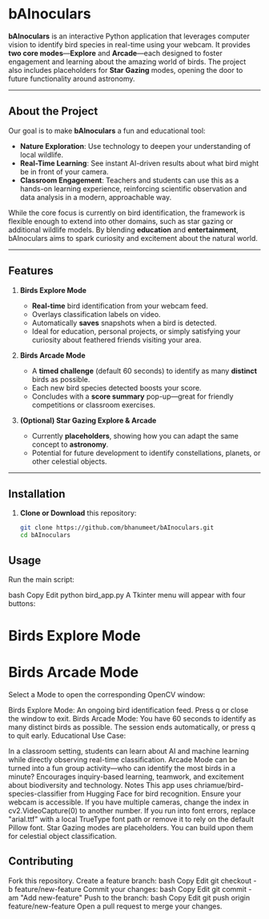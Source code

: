 # bAInoculars

**bAInoculars** is an interactive Python application that leverages computer vision to identify bird species in real-time using your webcam. It provides **two core modes**—**Explore** and **Arcade**—each designed to foster engagement and learning about the amazing world of birds. The project also includes placeholders for **Star Gazing** modes, opening the door to future functionality around astronomy.

---

## About the Project

Our goal is to make **bAInoculars** a fun and educational tool:
- **Nature Exploration**: Use technology to deepen your understanding of local wildlife.
- **Real-Time Learning**: See instant AI-driven results about what bird might be in front of your camera.
- **Classroom Engagement**: Teachers and students can use this as a hands-on learning experience, reinforcing scientific observation and data analysis in a modern, approachable way.

While the core focus is currently on bird identification, the framework is flexible enough to extend into other domains, such as star gazing or additional wildlife models. By blending **education** and **entertainment**, bAInoculars aims to spark curiosity and excitement about the natural world.

---

## Features

1. **Birds Explore Mode**  
   - **Real-time** bird identification from your webcam feed.  
   - Overlays classification labels on video.  
   - Automatically **saves** snapshots when a bird is detected.  
   - Ideal for education, personal projects, or simply satisfying your curiosity about feathered friends visiting your area.

2. **Birds Arcade Mode**  
   - A **timed challenge** (default 60 seconds) to identify as many **distinct** birds as possible.  
   - Each new bird species detected boosts your score.  
   - Concludes with a **score summary** pop-up—great for friendly competitions or classroom exercises.

3. **(Optional) Star Gazing Explore & Arcade**  
   - Currently **placeholders**, showing how you can adapt the same concept to **astronomy**.  
   - Potential for future development to identify constellations, planets, or other celestial objects.

---

## Installation

1. **Clone or Download** this repository:
   ```bash
   git clone https://github.com/bhanumeet/bAInoculars.git
   cd bAInoculars


## Usage
Run the main script:

bash
Copy
Edit
python bird_app.py
A Tkinter menu will appear with four buttons:

# Birds Explore Mode
# Birds Arcade Mode

Select a Mode to open the corresponding OpenCV window:

Birds Explore Mode: An ongoing bird identification feed. Press q or close the window to exit.
Birds Arcade Mode: You have 60 seconds to identify as many distinct birds as possible. The session ends automatically, or press q to quit early.
Educational Use Case:

In a classroom setting, students can learn about AI and machine learning while directly observing real-time classification.
Arcade Mode can be turned into a fun group activity—who can identify the most birds in a minute?
Encourages inquiry-based learning, teamwork, and excitement about biodiversity and technology.
Notes
This app uses chriamue/bird-species-classifier from Hugging Face for bird recognition.
Ensure your webcam is accessible. If you have multiple cameras, change the index in cv2.VideoCapture(0) to another number.
If you run into font errors, replace "arial.ttf" with a local TrueType font path or remove it to rely on the default Pillow font.
Star Gazing modes are placeholders. You can build upon them for celestial object classification.


## Contributing
Fork this repository.
Create a feature branch:
bash
Copy
Edit
git checkout -b feature/new-feature
Commit your changes:
bash
Copy
Edit
git commit -am "Add new-feature"
Push to the branch:
bash
Copy
Edit
git push origin feature/new-feature
Open a pull request to merge your changes.